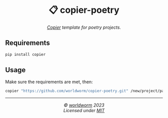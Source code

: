 <h1 align="center">📋 copier-poetry</h1>
<p align="center">
  <i><a href="https://github.com/copier-org/copier">Copier</a> template for poetry projects.</i>
</p>

## Requirements
```bash
pip install copier
```

## Usage

Make sure the requirements are met, then:

```bash
copier "https://github.com/worldworm/copier-poetry.git" /new/project/path
```

---
<p align="center">
  <i>© <a href="https://github.com/worldworm">worldworm</a> 2023</i><br>
  <i>Licensed under <a href="https://github.com/worldworm/copier-poetry/blob/main/LICENSE">MIT</a></i><br>
</p>
